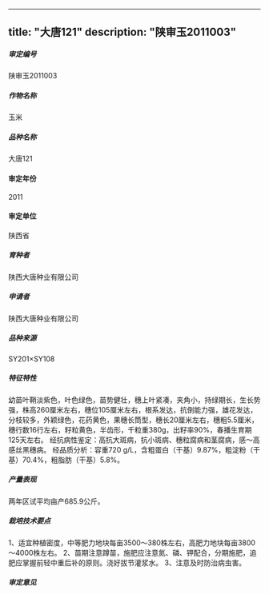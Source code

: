 
---
title: "大唐121"
description: "陕审玉2011003"
---
##### 审定编号 
陕审玉2011003

##### 作物名称
玉米

##### 品种名称
大唐121

#### 审定年份
2011	

#### 审定单位
陕西省

##### 育种者
陕西大唐种业有限公司

##### 申请者
陕西大唐种业有限公司

##### 品种来源
SY201×SY108

##### 特征特性
幼苗叶鞘淡紫色，叶色绿色，苗势健壮，穗上叶紧凑，夹角小，持绿期长，生长势强，株高260厘米左右，穗位105厘米左右，根系发达，抗倒能力强，雄花发达，分枝较多，外颖绿色，花药黄色，果穗长筒型，穗长20厘米左右，穗粗5.5厘米，穗行数16行左右，籽粒黄色，半齿形，千粒重380g，出籽率90%，春播生育期125天左右。
经抗病性鉴定：高抗大斑病，抗小斑病、穗粒腐病和茎腐病，感～高感丝黑穗病。
经品质分析：容重720 g/L，含粗蛋白（干基）9.87%，粗淀粉（干基）70.4%，粗脂肪（干基）5.8%。


##### 产量表现
两年区试平均亩产685.9公斤。

##### 栽培技术要点
1、适宜种植密度，中等肥力地块每亩3500～380株左右，高肥力地块每亩3800～4000株左右。
2、苗期注意蹲苗，施肥应注意氮、磷、钾配合，分期施肥，追肥应掌握前轻中重后补的原则。浇好拔节灌浆水。
3、注意及时防治病虫害。


##### 审定意见



